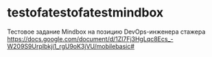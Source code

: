 # testofatestofatestmindbox
Тестовое задание Mindbox на позицию DevOps-инженера стажера
https://docs.google.com/document/d/1Zl7Fj3HgLqc8Ecs_-W209S9UrpIbkji1_rgU9oK3jVU/mobilebasic#